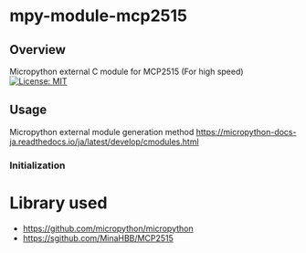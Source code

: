 # mpy-module-mcp2515
## Overview
Micropython external C module for MCP2515 (For high speed)
[![License: MIT](https://img.shields.io/badge/License-MIT-yellow.svg)](https://opensource.org/licenses/MIT)

## Usage
Micropython external module generation method
https://micropython-docs-ja.readthedocs.io/ja/latest/develop/cmodules.html

### Initialization

# Library used
* https://github.com/micropython/micropython
* https://sgithub.com/MinaHBB/MCP2515
